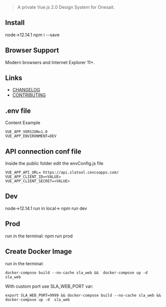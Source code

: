 > A private Vue.js 2.0 Design System for Onesait.

## Install
node->12.14.1
npm i --save

## Browser Support
Modern browsers and Internet Explorer 11+.

## Links

* [CHANGELOG](https://gitlab-ssdd.onesaitplatform.com/onesait/onesait-ux/ods/blob/develop/CHANGELOG.md)
* [CONTRIBUTING](https://gitlab-ssdd.onesaitplatform.com/onesait/onesait-ux/ods/blob/develop/CONTRIBUTING.md)

## .env file 
Content Example
```
VUE_APP_VERSION=1.0
VUE_APP_ENVIRONMENT=DEV
```

## API connection conf file 
Inside the public folder edit the envConfig.js file
```
VUE_APP_API_URL= https://api.slatool.cencoapps.com/
VUE_APP_CLIENT_ID=<VALUE>
VUE_APP_CLIENT_SECRET=<VALUE>
```
## Dev
node->12.14.1
run in local-> npm run dev

## Prod
run in the terminal:
npm run prod

## Create Docker Image
run in the terminal:

```
docker-compose build --no-cache sla_web &&  docker-compose up -d  sla_web
```

With custom port use SLA_WEB_PORT var:

```
export SLA_WEB_PORT=9999 && docker-compose build --no-cache sla_web &&  docker-compose up -d  sla_web
```


